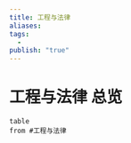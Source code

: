 ```yaml
---
title: 工程与法律
aliases: 
tags:
  - 
publish: "true"
---
```


# 工程与法律 总览

```dataview
table 
from #工程与法律
``` 



